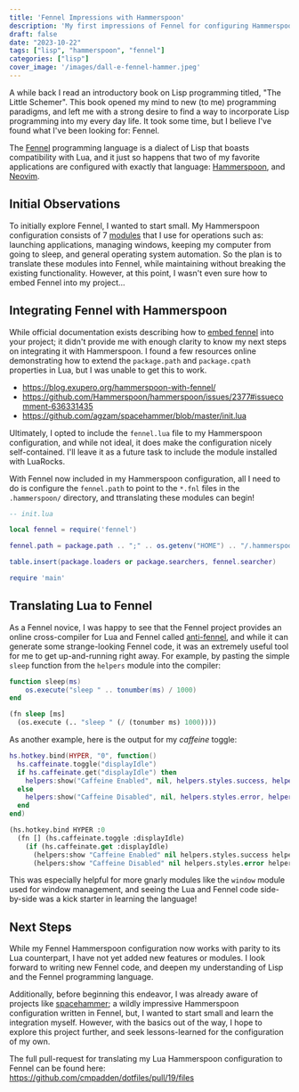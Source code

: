 ```yaml
---
title: 'Fennel Impressions with Hammerspoon'
description: 'My first impressions of Fennel for configuring Hammerspoon'
draft: false
date: "2023-10-22"
tags: ["lisp", "hammerspoon", "fennel"]
categories: ["lisp"]
cover_image: '/images/dall-e-fennel-hammer.jpeg'
---
```


A while back I read an introductory book on Lisp programming titled, "The Little
Schemer". This book opened my mind to new (to me) programming paradigms, and left me
with a strong desire to find a way to incorporate Lisp programming into my every day
life. It took some time, but I believe I've found what I've been looking for: Fennel.

<!--more-->

The [Fennel][1] programming language is a dialect of Lisp that boasts compatibility with
Lua, and it just so happens that two of my favorite applications are configured with
exactly that language: [Hammerspoon][2], and [Neovim][3].

## Initial Observations

To initially explore Fennel, I wanted to start small. My Hammerspoon configuration
consists of 7 [modules][4] that I use for operations such as: launching applications,
managing windows, keeping my computer from going to sleep, and general operating system
automation. So the plan is to translate these modules into Fennel, while maintaining
without breaking the existing functionality. However, at this point, I wasn't even sure
how to embed Fennel into my project...

## Integrating Fennel with Hammerspoon

While official documentation exists describing how to [embed fennel][5] into your
project; it didn't provide me with enough clarity to know my next steps on integrating
it with Hammerspoon. I found a few resources online demonstrating how to extend the
`package.path` and `package.cpath` properties in Lua, but I was unable to get this to
work.

* https://blog.exupero.org/hammerspoon-with-fennel/
* https://github.com/Hammerspoon/hammerspoon/issues/2377#issuecomment-636331435
* https://github.com/agzam/spacehammer/blob/master/init.lua

Ultimately, I opted to include the `fennel.lua` file to my Hammerspoon configuration,
and while not ideal, it does make the configuration nicely self-contained. I'll leave it
as a future task to include the module installed with LuaRocks.

With Fennel now included in my Hammerspoon configuration, all I need to do is configure
the `fennel.path` to point to the `*.fnl` files in the `.hammerspoon/` directory, and
ttranslating these modules can begin!

```lua
-- init.lua

local fennel = require('fennel')

fennel.path = package.path .. ";" .. os.getenv("HOME") .. "/.hammerspoon/?.fnl"

table.insert(package.loaders or package.searchers, fennel.searcher)

require 'main'
```

## Translating Lua to Fennel

As a Fennel novice, I was happy to see that the Fennel project provides an online
cross-compiler for Lua and Fennel called [anti-fennel][6], and while it can generate some
strange-looking Fennel code, it was an extremely useful tool for me to get
up-and-running right away. For example, by pasting the simple `sleep` function
from the `helpers` module into the compiler:

```lua
function sleep(ms)
    os.execute("sleep " .. tonumber(ms) / 1000)
end
```

```lisp
(fn sleep [ms]
  (os.execute (.. "sleep " (/ (tonumber ms) 1000))))
```

As another example, here is the output for my _caffeine_ toggle:

```lua
hs.hotkey.bind(HYPER, "0", function()
  hs.caffeinate.toggle("displayIdle")
  if hs.caffeinate.get("displayIdle") then
    helpers:show("Caffeine Enabled", nil, helpers.styles.success, helpers.assets.check)
  else
    helpers:show("Caffeine Disabled", nil, helpers.styles.error, helpers.assets.ban)
  end
end)
```

```lisp
(hs.hotkey.bind HYPER :0
  (fn [] (hs.caffeinate.toggle :displayIdle)
    (if (hs.caffeinate.get :displayIdle)
      (helpers:show "Caffeine Enabled" nil helpers.styles.success helpers.assets.check)
      (helpers:show "Caffeine Disabled" nil helpers.styles.error helpers.assets.ban))))	
```

This was especially helpful for more gnarly modules like the `window` module used for
window management, and seeing the Lua and Fennel code side-by-side was a kick starter in
learning the language!

## Next Steps

While my Fennel Hammerspoon configuration now works with parity to its Lua counterpart,
I have not yet added new features or modules. I look forward to writing new Fennel code,
and deepen my understanding of Lisp and the Fennel programming language.

Additionally, before beginning this endeavor, I was already aware of projects like
[spacehammer][7]; a wildly impressive Hammerspoon configuration written in Fennel, but,
I wanted to start small and learn the integration myself. However, with the basics out
of the way, I hope to explore this project further, and seek lessons-learned for the
configuration of my own.

The full pull-request for translating my Lua Hammerspoon configuration to Fennel can be
found here: https://github.com/cmpadden/dotfiles/pull/19/files


[1]: https://fennel-lang.org/
[2]: https://www.hammerspoon.org/
[3]: https://neovim.io/
[4]: https://github.com/cmpadden/dotfiles/tree/795749fa17e1310bb001bb7deaa22be8689f0027/hammerspoon/.hammerspoon/modules
[5]: https://fennel-lang.org/setup#embedding-fennel
[6]: https://fennel-lang.org/see
[7]: https://github.com/agzam/spacehammer
